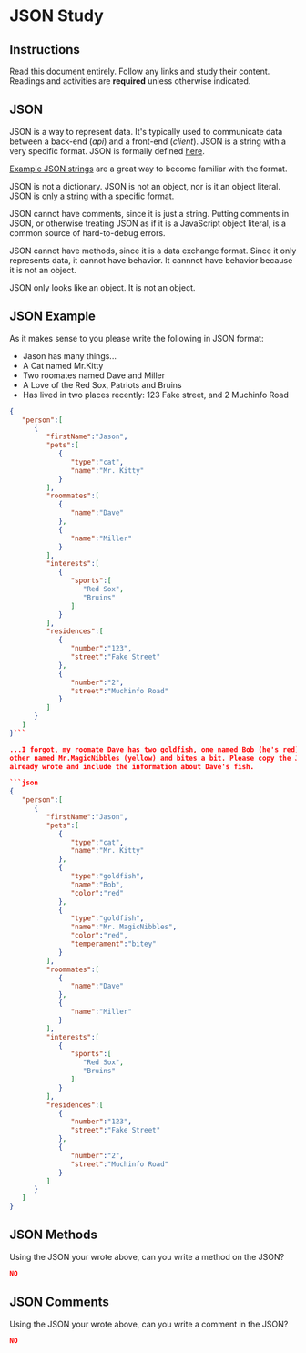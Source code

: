 # JSON Study

## Instructions

Read this document entirely. Follow any links and study their content. Readings
and activities are **required** unless otherwise indicated.

## JSON

JSON is a way to represent data. It's typically used to communicate data between
a back-end (*api*) and a front-end (*client*). JSON is a string with a very
specific format. JSON is formally defined [here](http://www.json.org/).

[Example JSON strings](http://json.org/example.html) are a great way to become
familiar with the format.

JSON is not a dictionary. JSON is not an object, nor is it an object literal.
JSON is only a string with a specific format.

JSON cannot have comments, since it is just a string. Putting comments in JSON,
or otherwise treating JSON as if it is a JavaScript object literal, is a common
source of hard-to-debug errors.

JSON cannot have methods, since it is a data exchange format. Since it only
represents data, it cannot have behavior. It cannnot have behavior because it is
not an object.

JSON only looks like an object. It is not an object.

## JSON Example

As it makes sense to you please write the following in JSON format:

-  Jason has many things...
- A Cat named Mr.Kitty
- Two roomates named Dave and Miller
- A Love of the Red Sox, Patriots and Bruins
- Has lived in two places recently: 123 Fake street, and 2 Muchinfo Road

```json
{
   "person":[
      {
         "firstName":"Jason",
         "pets":[
            {
               "type":"cat",
               "name":"Mr. Kitty"
            }
         ],
         "roommates":[
            {
               "name":"Dave"
            },
            {
               "name":"Miller"
            }
         ],
         "interests":[
            {  
               "sports":[
                  "Red Sox",
                  "Bruins"
               ]
            }
         ],
         "residences":[
            {
               "number":"123",
               "street":"Fake Street"
            },
            {
               "number":"2",
               "street":"Muchinfo Road"
            }
         ]
      }
   ]
}```

...I forgot, my roomate Dave has two goldfish, one named Bob (he's red) and the
other named Mr.MagicNibbles (yellow) and bites a bit. Please copy the JSON you
already wrote and include the information about Dave's fish.

```json
{
   "person":[
      {
         "firstName":"Jason",
         "pets":[
            {
               "type":"cat",
               "name":"Mr. Kitty"
            },
            {
               "type":"goldfish",
               "name":"Bob",
               "color":"red"
            },
            {
               "type":"goldfish",
               "name":"Mr. MagicNibbles",
               "color":"red",
               "temperament":"bitey"
            }
         ],
         "roommates":[
            {
               "name":"Dave"
            },
            {
               "name":"Miller"
            }
         ],
         "interests":[
            {
               "sports":[
                  "Red Sox",
                  "Bruins"
               ]
            }
         ],
         "residences":[
            {
               "number":"123",
               "street":"Fake Street"
            },
            {
               "number":"2",
               "street":"Muchinfo Road"
            }
         ]
      }
   ]
}
```

## JSON Methods

Using the JSON your wrote above, can you write a method on the JSON?

```json
NO
```

## JSON Comments

Using the JSON your wrote above, can you write a comment in the JSON?

```json
NO
```
